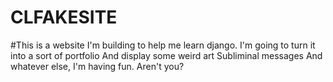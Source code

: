 # CLFAKESITE
#This is a website I'm building to help me learn django.
I'm going to turn it into a sort of portfolio
And display some weird art
Subliminal messages
And whatever else,
I'm having fun. Aren't you?
